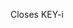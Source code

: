 
<!-- Resolve KEY-i "Dir/ branch_name" -->

<!-- TODO: Copy this header to be pull request title.   -->

<!-- TODO: change <KEY> to be the project key tag -->
<!-- TODO: change <i> to be the number of Jira issue that you're working on. Use 0 if it's additional issue that haven't been added to Jira yet-->

Closes KEY-i
